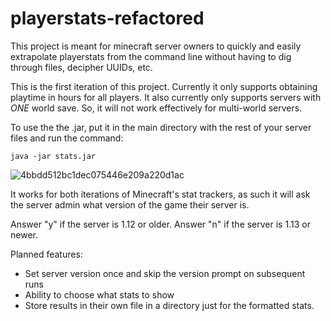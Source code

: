 # playerstats-refactored
This project is meant for minecraft server owners to quickly and easily extrapolate playerstats from the command line
without having to dig through files, decipher UUIDs, etc.

This is the first iteration of this project. Currently it only supports obtaining playtime in hours for all players.
It also currently only supports servers with *ONE* world save. So, it will not work effectively for multi-world servers.

To use the the .jar, put it in the main directory with the rest of your server files and run the command:

`java -jar stats.jar`

![4bbdd512bc1dec075446e209a220d1ac](https://user-images.githubusercontent.com/73813963/225777018-ce5615a5-a6d5-4026-abf2-f36b4c8db220.gif)

It works for both iterations of Minecraft's stat trackers, as such it will ask the server admin what version of the game their server is.

Answer "y" if the server is 1.12 or older.
Answer "n" if the server is 1.13 or newer.

Planned features:
- Set server version once and skip the version prompt on subsequent runs
- Ability to choose what stats to show
- Store results in their own file in a directory just for the formatted stats.
